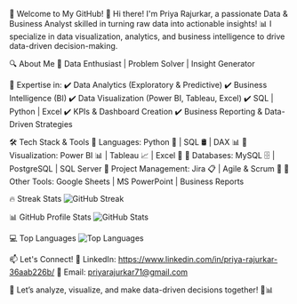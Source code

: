 🚀 Welcome to My GitHub!
🌟 Hi there! I'm Priya Rajurkar, a passionate Data & Business Analyst skilled in turning raw data into actionable insights! 📊 
I specialize in data visualization, analytics, and business intelligence to drive data-driven decision-making.

🔍 About Me
🎯 Data Enthusiast | Problem Solver | Insight Generator

📌 Expertise in:
✔️ Data Analytics (Exploratory & Predictive)
✔️ Business Intelligence (BI)
✔️ Data Visualization (Power BI, Tableau, Excel)
✔️ SQL | Python | Excel
✔️ KPIs & Dashboard Creation
✔️ Business Reporting & Data-Driven Strategies

🛠️ Tech Stack & Tools
🔹 Languages: Python 🐍 | SQL 🛢️ | DAX 📊
🔹 Visualization: Power BI 📊 | Tableau 📈 | Excel 📑
🔹 Databases: MySQL 🗄️ | PostgreSQL | SQL Server
🔹 Project Management: Jira 📋 | Agile & Scrum 🔄
🔹 Other Tools: Google Sheets | MS PowerPoint | Business Reports


🔥 Streak Stats
![GitHub Streak](https://github-readme-streak-stats.herokuapp.com/?user=YOUR_GITHUB_USERNAME&theme=radical)  

📊 GitHub Profile Stats
![GitHub Stats](https://github-readme-stats.vercel.app/api?username=YOUR_GITHUB_USERNAME&show_icons=true&theme=vision-friendly-dark)  

💻 Top Languages
![Top Languages](https://github-readme-stats.vercel.app/api/top-langs/?username=YOUR_GITHUB_USERNAME&layout=compact&theme=vision-friendly-dark)

📫 Let's Connect!
💼 LinkedIn: https://www.linkedin.com/in/priya-rajurkar-36aab226b/
📧 Email: priyarajurkar71@gmail.com

🚀 Let’s analyze, visualize, and make data-driven decisions together! 🎯📊
